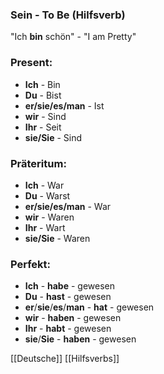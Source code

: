 ### Sein - To Be   (Hilfsverb)

"Ich **bin** schön" - "I am Pretty"

### Present:
* **Ich** - Bin
* **Du** - Bist
* **er/sie/es/man** - Ist
* **wir** - Sind
* **Ihr** - Seit
* **sie/Sie** - Sind


### Präteritum:
* **Ich** - War
* **Du** - Warst
* **er/sie/es/man** - War
* **wir** - Waren
* **Ihr** - Wart
* **sie/Sie** - Waren



### Perfekt:
* **Ich** - **habe** - gewesen
* **Du** - **hast** - gewesen
* **er**/**sie**/**es**/**man** - **hat** - gewesen
* **wir** - **haben** - gewesen
* **Ihr** - **habt** - gewesen
* **sie**/**Sie** - **haben** - gewesen



[[Deutsche]]
[[Hilfsverbs]]